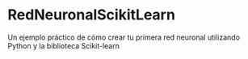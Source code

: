# RedNeuronalScikitLearn
Un ejemplo práctico de cómo crear tu primera red neuronal utilizando Python y la biblioteca Scikit-learn
